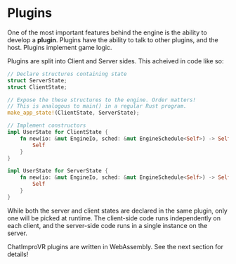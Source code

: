 # Plugins
One of the most important features behind the engine is the ability to develop a **plugin**. Plugins have the ability to talk to other plugins, and the host. Plugins implement game logic.

Plugins are split into Client and Server sides. This acheived in code like so:
```rust
// Declare structures containing state
struct ServerState;
struct ClientState;

// Expose the these structures to the engine. Order matters!
// This is analogous to main() in a regular Rust program.
make_app_state!(ClientState, ServerState);

// Implement constructors
impl UserState for ClientState {
    fn new(io: &mut EngineIo, sched: &mut EngineSchedule<Self>) -> Self {
        Self
    }
}

impl UserState for ServerState {
    fn new(io: &mut EngineIo, sched: &mut EngineSchedule<Self>) -> Self {
        Self
    }
}
```

While both the server and client states are declared in the same plugin, only one will be picked at runtime. The client-side code runs independently on each client, and the server-side code runs in a single instance on the server.

ChatImproVR plugins are written in WebAssembly. See the next section for details!
